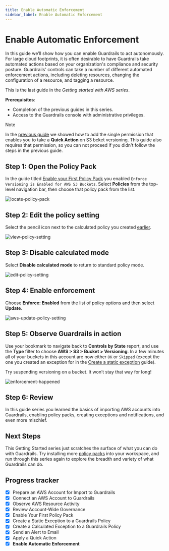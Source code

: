 ```yaml
---
title: Enable Automatic Enforcement
sidebar_label: Enable Automatic Enforcement
---
```



# Enable Automatic Enforcement

In this guide we’ll show how you can enable Guardrails to act autonomously. For large cloud footprints, it is often desirable to have Guardrails take automated actions based on your organization's compliance and security posture. Guardrails' controls can take a number of different automated enforcement actions, including deleting resources, changing the configuration of a resource, and tagging a resource.

This is the last guide in the *Getting started with AWS series*.

**Prerequisites**: 

- Completion of the previous guides in this series.
- Access to the Guardrails console with administrative privileges.

> [!NOTE]
> In the [previous guide](/guardrails/docs/getting-started/getting-started-aws/apply-quick-action) we showed how to add the single permission that enables you to take a **Quick Action** on S3 bcket versioning. This guide also requires that permission, so you can not proceed if you didn't follow the steps in the previous guide.

## Step 1: Open the Policy Pack

In the guide titled [Enable your First Policy Pack](/guardrails/docs/getting-started/getting-started-aws/enable-policy-pack) you enabled `Enforce Versioning is Enabled for AWS S3 Buckets`. Select **Policies** from the top-level navigation bar, then choose that policy pack from the list.

<p><img alt="locate-policy-pack" src="/images/docs/guardrails/getting-started/getting-started-aws/enable-enforcement/locate-policy-pack.png"/></p>

## Step 2: Edit the policy setting

Select the pencil icon next to the calculated policy you created [earlier](/guardrails/docs/getting-started/getting-started-aws/create-calculated-exception).

<p><img alt="view-policy-setting" src="/images/docs/guardrails/getting-started/getting-started-aws/enable-enforcement/view-policy-setting.png"/></p>

## Step 3: Disable calculated mode

Select **Disable calculated mode** to return to standard policy mode. 

<p><img alt="edit-policy-setting" src="/images/docs/guardrails/getting-started/getting-started-aws/enable-enforcement/edit-policy-setting.png"/></p>

## Step 4: Enable enforcement

Choose **Enforce: Enabled** from the list of policy options and then select **Update**.

<p><img alt="aws-update-policy-setting" src="/images/docs/guardrails/getting-started/getting-started-aws/enable-enforcement/aws-update-policy-setting.png"/></p>

## Step 5: Observe Guardrails in action

Use your bookmark to navigate back to **Controls by State** report, and use the **Type** filter to choose **AWS > S3 > Bucket > Versioning**. In a few minutes all of your buckets in this account are now either `OK` or `Skipped` (except the one you created an exception for in the [Create a static exception](/guardrails/docs/getting-started/getting-started-aws/create-static-exception) guide). 

Try suspending versioning on a bucket. It won’t stay that way for long!

<p><img alt="enforcement-happened" src="/images/docs/guardrails/getting-started/getting-started-aws/enable-enforcement/enforcement-happened.png"/></p>

## Step 6: Review

In this guide series you learned the basics of importing AWS accounts into Guardrails, enabling policy packs, creating exceptions and notifications, and even more mischief.

## Next Steps

This Getting Started series just scratches the surface of what you can do with Guardrails. Try installing more [policy packs](https://hub.guardrails.com) into your workspace, and run through this series again to explore the breadth and variety of what Guardrails can do. 

## Progress tracker
- [x] Prepare an AWS Account for Import to Guardrails
- [x] Connect an AWS Account to Guardrails
- [x] Observe AWS Resource Activity
- [x] Review Account-Wide Governance
- [x] Enable Your First Policy Pack
- [x] Create a Static Exception to a Guardrails Policy
- [x] Create a Calculated Exception to a Guardrails Policy
- [x] Send an Alert to Email
- [x] Apply a Quick Action
- [x] **Enable Automatic Enforcement**
